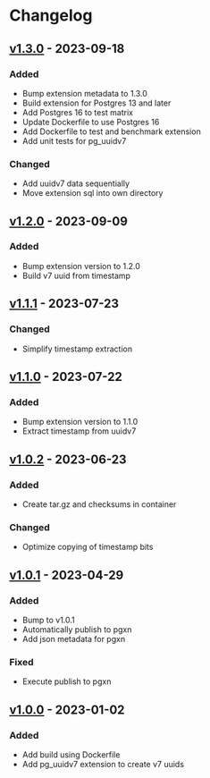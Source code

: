 # Changelog

## [v1.3.0](https://github.com/fboulnois/pg_uuidv7/compare/v1.2.0...v1.3.0) - 2023-09-18

### Added

* Bump extension metadata to 1.3.0
* Build extension for Postgres 13 and later
* Add Postgres 16 to test matrix
* Update Dockerfile to use Postgres 16
* Add Dockerfile to test and benchmark extension
* Add unit tests for pg_uuidv7

### Changed

* Add uuidv7 data sequentially
* Move extension sql into own directory

## [v1.2.0](https://github.com/fboulnois/pg_uuidv7/compare/v1.1.1...v1.2.0) - 2023-09-09

### Added

* Bump extension version to 1.2.0
* Build v7 uuid from timestamp

## [v1.1.1](https://github.com/fboulnois/pg_uuidv7/compare/v1.1.0...v1.1.1) - 2023-07-23

### Changed

* Simplify timestamp extraction

## [v1.1.0](https://github.com/fboulnois/pg_uuidv7/compare/v1.0.2...v1.1.0) - 2023-07-22

### Added

* Bump extension version to 1.1.0
* Extract timestamp from uuidv7

## [v1.0.2](https://github.com/fboulnois/pg_uuidv7/compare/v1.0.1...v1.0.2) - 2023-06-23

### Added

* Create tar.gz and checksums in container

### Changed

* Optimize copying of timestamp bits

## [v1.0.1](https://github.com/fboulnois/pg_uuidv7/compare/v1.0.0...v1.0.1) - 2023-04-29

### Added

* Bump to v1.0.1
* Automatically publish to pgxn
* Add json metadata for pgxn

### Fixed

* Execute publish to pgxn

## [v1.0.0](https://github.com/fboulnois/pg_uuidv7/releases/tag/v1.0.0) - 2023-01-02

### Added

* Add build using Dockerfile
* Add pg_uuidv7 extension to create v7 uuids
